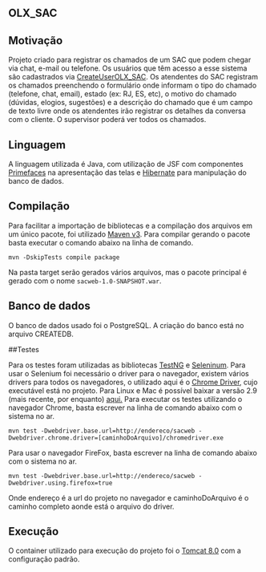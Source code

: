 ## OLX_SAC

## Motivação

Projeto criado para registrar os chamados de um SAC que podem chegar via chat, e-mail ou telefone.
Os usuários que têm acesso a esse sistema são cadastrados via [CreateUserOLX_SAC](https://github.com/RobsonRocha/CreateUserOLX_SAC).
Os atendentes do SAC registram os chamados preenchendo o formulário onde informam o tipo do chamado (telefone, chat, email), estado (ex: RJ, ES, etc), o motivo do chamado (dúvidas, elogios, sugestões) e a descrição do chamado que é um campo de texto livre onde os atendentes irão registrar os detalhes da conversa com o cliente.
O supervisor poderá ver todos os chamados.

## Linguagem

A linguagem utilizada é Java, com utilização de JSF com componentes [Primefaces](http://www.primefaces.org/) na apresentação das telas e [Hibernate](http://hibernate.org/) para manipulação do banco de dados.

## Compilação

Para facilitar a importação de bibliotecas e a compilação dos arquivos em um único pacote, foi utilizado [Maven v3](https://maven.apache.org/).
Para compilar gerando o pacote basta executar o comando abaixo na linha de comando.

```mvn -DskipTests compile package```

Na pasta target serão gerados vários arquivos, mas o pacote principal é gerado com o nome `sacweb-1.0-SNAPSHOT.war`.

## Banco de dados

O banco de dados usado foi o PostgreSQL.
A criação do banco está no arquivo CREATEDB.

##Testes

Para os testes foram utilizadas as bibliotecas [TestNG](http://testng.org/doc/index.html) e [Seleninum](http://www.seleniumhq.org/).
Para usar o Selenium foi necessário o driver para o navegador, existem vários drivers para todos os navegadores, o utilizado aqui é o [Chrome Driver](https://sites.google.com/a/chromium.org/chromedriver/getting-started), cujo executável está no projeto.
Para Linux e Mac é possível baixar a versão 2.9 (mais recente, por enquanto) [aqui.](https://chromedriver.storage.googleapis.com/index.html?path=2.9/)
Para executar os testes utilizando o navegador Chrome, basta escrever na linha de comando abaixo com o sistema no ar.

```mvn test -Dwebdriver.base.url=http://endereco/sacweb -Dwebdriver.chrome.driver=[caminhoDoArquivo]/chromedriver.exe```

Para usar o navegador FireFox, basta escrever na linha de comando abaixo com o sistema no ar.

```mvn test -Dwebdriver.base.url=http://endereco/sacweb -Dwebdriver.using.firefox=true```

Onde endereço é a url do projeto no navegador e caminhoDoArquivo é o caminho completo aonde está o arquivo do driver.

## Execução

O container utilizado para execução do projeto foi o [Tomcat 8.0](http://tomcat.apache.org/download-80.cgi) com a configuração padrão.



